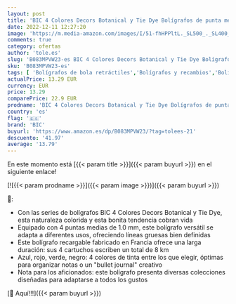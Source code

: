 ```yaml
---
layout: post
title: 'BIC 4 Colores Decors Botanical y Tie Dye Bolígrafos de punta media  1.0 mm - caja metálica con 6 unidades'
date: 2022-12-11 12:27:20
image: 'https://m.media-amazon.com/images/I/51-fhHPPltL._SL500_._SL400_.jpg'
comments: true
category: ofertas
author: 'tole.es'
slug: 'B083MPVW23-es BIC 4 Colores Decors Botanical y Tie Dye Bolígrafos de...'
sku: 'B083MPVW23-es'
tags: [ 'Bolígrafos de bola retráctiles','Bolígrafos y recambios','Bolígrafos, lápices y útiles de escritura','Oficina y papelería','bic','bolígrafos','🇪🇸', ]
actualPrice: 13.29 EUR
currency: EUR
price: 13.29
comparePrice: 22.9 EUR
prodname: 'BIC 4 Colores Decors Botanical y Tie Dye Bolígrafos de punta media  1.0 mm - caja metálica con 6 unidades'
country: 'es'
flag: '🇪🇸'
brand: 'BIC'
buyurl: 'https://www.amazon.es/dp/B083MPVW23/?tag=tolees-21'
descuento: '41.97'
average: '13.79'
---
```


En este momento está [{{< param title >}}]({{< param buyurl >}}) en el siguiente enlace!

[![{{< param prodname >}}]({{< param image >}})]({{< param buyurl >}})

🔎:

- Con las series de bolígrafos BIC 4 Colores Decors Botanical y Tie Dye, esta naturaleza colorida y esta bonita tendencia cobran vida
- Equipado con 4 puntas medias de 1.0 mm, este bolígrafo versátil se adapta a diferentes usos, ofreciendo líneas gruesas bien definidas
- Este bolígrafo recargable fabricado en Francia ofrece una larga duración: sus 4 cartuchos escriben un total de 8 km
- Azul, rojo, verde, negro: 4 colores de tinta entre los que elegir, óptimas para organizar notas o un "bullet journal" creativo
- Nota para los aficionados: este bolígrafo presenta diversas colecciones diseñadas para adaptarse a todos los gustos

[🛒 Aquí!!!]({{< param buyurl >}})
